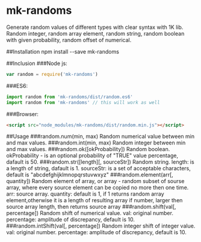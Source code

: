 # mk-randoms
Generate random values of different types with clear syntax with 1K lib.
Random integer, random array element, random string, random boolean with given probability, random offset of numerical.

##Installation
npm install --save mk-randoms

##Inclusion
###Node js:
```JavaScript
var random = require('mk-randoms')
```
###ES6:
```JavaScript
import random from 'mk-randoms/dist/random.es6'
import random from 'mk-randoms' // this will work as well
```
###Browser:
```HTML
<script src="node_modules/mk-randoms/dist/random.min.js"></script>
```

##Usage
###random.num(min, max)
Random numerical value between min and max values.
###random.int(min, max)
Random integer between min and max values.
###random.ok([okProbability])
Random boolean. 
okProbability - is an optional probability of "TRUE" value percentage, dafault is 50.
###random.str([length][, sourceStr])
Random string. 
length: is a length of string, dafault is 1. 
sourceStr: is a set of acceptable characters, default is "abcdefghijklmnopqrstuvwxyz"
###random.element(arr[, quantity])
Random element of array, or array - random subset of sourse array, where every source element can be copied no more then one time. 
arr: source array. 
quantity: default is 1, if 1 returns random array element,otherwise it is a length of resulting array if number, larger then source array length, then returns source array
###random.shift(val[, percentage])
Random shift of numerical value.
val: original number.
percentage: amplitude of discrepancy, default is 10.
###random.intShift(val[, percentage])
Random integer shift of integer value.
val: original number.
percentage: amplitude of discrepancy, default is 10.